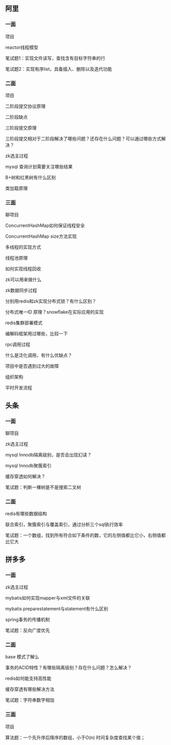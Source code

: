 ## 阿里

### 一面

项目

reactor线程模型

笔试题1：实现文件读写，查找含有目标字符串的行

笔试题2：实现有序list，具备插入、删除以及迭代功能

### 二面

项目

二阶段提交协议原理

二阶段缺点

三阶段提交原理

三阶段提交相对于二阶段解决了哪些问题？还存在什么问题？可以通过哪些方式解决？

zk选主过程

mysql 查询计划需要关注哪些结果

B+树和红黑树有什么区别

类加载原理



### 三面

聊项目

ConcurrentHashMap如何保证线程安全

ConcurrentHashMap size方法实现

多线程的实现方式

线程池原理

如何实现线程回收

zk可以用来做什么

zk数据同步过程

分别用redis和zk实现分布式锁？有什么区别？

分布式唯一ID 原理？snowflake在实际应用的实现

redis集群部署模式

编解码框架用过哪些，比较一下

rpc调用过程

什么是泛化调用，有什么优缺点？

项目中是否遇到过大的故障

组织架构

平时开发流程

## 头条

### 一面

聊项目

zk选主过程

mysql Innodb隔离级别，是否会出现幻读？

mysql Innodb聚簇索引

缓存穿透如何解决？

笔试题：判断一棵树是不是搜索二叉树

### 二面

redis有哪些数据结构

联合索引，聚簇索引与覆盖索引，通过分析三个sql执行效率

笔试题：一个数组，找到所有符合如下条件的数，它的左侧值都比它小，右侧值都比它大

## 拼多多

### 一面

zk选主过程

mybatis如何实现mapper与xml文件的关联

mybatis preparestatement与statement有什么区别

spring事务的传播机制

笔试题：反向广度优先

### 二面

base 模式了解么

事务的ACID特性？有哪些隔离级别？存在什么问题？怎么解决？

redis如何能支持高性能

缓存穿透有哪些解决方法

笔试题：字符串数字相加

### 三面

项目

算法题：一个先升序后降序的数组，小于O(n) 时间复杂度查找某个值；

